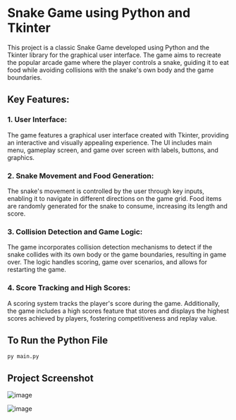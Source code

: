 # Snake Game using Python and Tkinter

This project is a classic Snake Game developed using Python and the Tkinter library for the graphical user interface. The game aims to recreate the popular arcade game where the player controls a snake, guiding it to eat food while avoiding collisions with the snake's own body and the game boundaries.

## Key Features:

### 1. User Interface: 
The game features a graphical user interface created with Tkinter, providing an interactive and visually appealing experience. The UI includes main menu, gameplay screen, and game over screen with labels, buttons, and graphics.

### 2. Snake Movement and Food Generation: 
The snake's movement is controlled by the user through key inputs, enabling it to navigate in different directions on the game grid. Food items are randomly generated for the snake to consume, increasing its length and score.

### 3. Collision Detection and Game Logic: 
The game incorporates collision detection mechanisms to detect if the snake collides with its own body or the game boundaries, resulting in game over. The logic handles scoring, game over scenarios, and allows for restarting the game.

### 4. Score Tracking and High Scores: 
A scoring system tracks the player's score during the game. Additionally, the game includes a high scores feature that stores and displays the highest scores achieved by players, fostering competitiveness and replay value.

## To Run the Python File 
```commandline
py main.py
```

## Project Screenshot

![image](https://github.com/Rajkumar0819/SnakeGame/assets/113299030/38656f79-7baa-4441-a498-4f32d04a2b7f)

![image](https://github.com/Rajkumar0819/SnakeGame/assets/113299030/7934b93c-5f82-49e8-a961-c4f6ee0e49aa)


